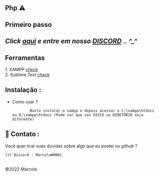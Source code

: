 ## Php ⚠️



**Primeiro passo**
----------
*Click <a href="https://discord.gg/z8V8FxsNf9">aqui</a> e entre em nosso <a href="https://discord.gg/z8V8FxsNf9">DISCORD</a> .. ^_^*
----------
<h2>Ferramentas</h2>
1. XAMPP <a href="https://sourceforge.net/projects/xampp/files/XAMPP%20Windows/8.1.10/xampp-windows-x64-8.1.10-0-VS16-installer.exe">check</a><br>
2. Sublime Text <a href="https://www.sublimetext.com/download_thanks?target=win-x64">check</a><br>


Instalação : 
------
         
    
 - Como usar ?
   
               Basta instalar o xampp e depois acessar o C:\xampp\htdocs ou D:\xampp\htdocs (Pode ser que seu DISCO ou DIRETÓRIO seja diferente)
               

📧 Contato :
------
Você quer tirar suas dúvidas sobre algo que eu postei no github ?
```
[+] Discord : Marcola#0001
```

<br>©2022 Marcola
